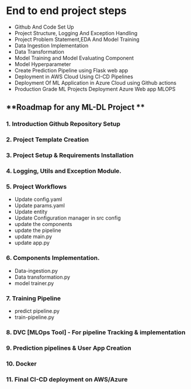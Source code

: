 # End to end project steps

* Github And Code Set Up
* Project Structure, Logging And Exception Handling
* Project Problem Statement,EDA And Model Training
* Data Ingestion Implementation
* Data Transformation
* Model Training and Model Evaluating Component
* Model Hyperparameter
* Create Prediction Pipeline using Flask web app
* Deployment in AWS Cloud Using CI-CD Pipelines
* Deployment Of ML Application in Azure Cloud using Github actions
* Production Grade ML Projects Deployment Azure Web app MLOPS



## **Roadmap for any ML-DL Project **

### 1. Introduction Github Repository Setup 
### 2. Project Template Creation
### 3. Project Setup & Requirements Installation
### 4. Logging, Utils and Exception Module.

### 5. Project Workflows

* Update config.yaml
* Update params.yaml
* Update entity
* Update Configuration manager in src config
* update the components
* update the pipeline
* update main.py
* update app.py

### 6. Components Implementation.

* Data-ingestion.py
* Data transformation.py
* model trainer.py

### 7. Training Pipeline 
* predict pipeline.py
* train-pipeline.py

### 8. DVC [MLOps Tool] - For pipeline Tracking & implementation 
### 9. Prediction pipelines & User App Creation
### 10. Docker
### 11. Final CI-CD deployment on AWS/Azure


